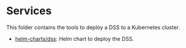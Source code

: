 # Services

This folder contains the tools to deploy a DSS to a Kubernetes cluster.

- [helm-charts/dss](./helm-charts/dss/README.md): Helm chart to deploy the DSS.

